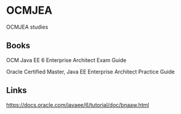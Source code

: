 # OCMJEA
OCMJEA studies

## Books 
OCM Java EE 6 Enterprise Architect Exam Guide

Oracle Certified Master, Java EE Enterprise Architect Practice Guide

## Links
https://docs.oracle.com/javaee/6/tutorial/doc/bnaaw.html
